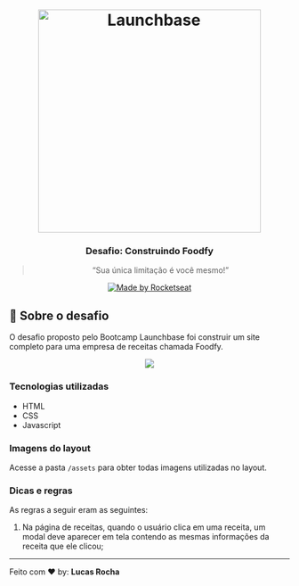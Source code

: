 <h1 align="center">
    <img alt="Launchbase" src="https://storage.googleapis.com/golden-wind/bootcamp-launchbase/logo.png" width="400px" />
</h1>

<h3 align="center">
  Desafio: Construindo Foodfy
</h3>

<blockquote align="center">“Sua única limitação é você mesmo!”</blockquote>

<p align="center">
  <a href="https://rocketseat.com.br">
    <img alt="Made by Rocketseat" src="https://img.shields.io/badge/made%20by-Rocketseat-%23F8952D">
  </a>
  </p>

## :rocket: Sobre o desafio

O desafio proposto pelo Bootcamp Launchbase foi construir um site completo para uma empresa de receitas chamada Foodfy.

<div align="center">
  <img src="https://media.giphy.com/media/XeSwfwZLT2FEqW1x7r/giphy.gif">
</div>

### Tecnologias utilizadas

- HTML
- CSS
- Javascript

### Imagens do layout

Acesse a pasta `/assets` para obter todas imagens utilizadas no layout.

### Dicas e regras

As regras a seguir eram as seguintes:

1. Na página de receitas, quando o usuário clica em uma receita, um modal deve aparecer em tela contendo as mesmas informações da receita que ele clicou;

---

Feito com :heart: by: **Lucas Rocha**
